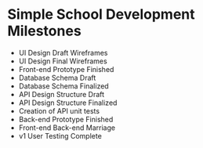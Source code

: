 # Simple School Development Milestones

*  UI Design Draft Wireframes
*  UI Design Final Wireframes
*  Front-end Prototype Finished
*  Database Schema Draft
*  Database Schema Finalized
*  API Design Structure Draft
*  API Design Structure Finalized
*  Creation of API unit tests
*  Back-end Prototype Finished
*  Front-end Back-end Marriage
*  v1 User Testing Complete
